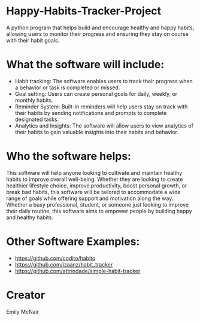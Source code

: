 # Happy-Habits-Tracker-Project
A python program that helps build and encourage healthy and happy habits, allowing users to monitor their progress and ensuring they stay on course with their habit goals.

# What the software will include:
- Habit tracking: The software enables users to track their progress when a behavior or task is completed or missed.
- Goal setting: Users can create personal goals for daily, weekly, or monthly habits.
- Reminder System: Built-in reminders will help users stay on track with their habits by sending notifications and prompts to complete designated tasks.
- Analytics and Insights: The software will allow users to view analytics of their habits to gain valuable insights into their habits and behavior.

# Who the software helps:
This software will help anyone looking to cultivate and maintain healthy habits to improve overall well-being. Whether they are looking to create healthier lifestyle choice, improve productivity, boost personal growth, or break bad habits, this software will be tailored to accommodate a wide range of goals while offering support and motivation along the way. Whether a busy professional, student, or someone just looking to improve their daily routine, this software aims to empower people by building happy and healthy habits. 

# Other Software Examples: 
- https://github.com/codito/habito
- https://github.com/izaanz/habit_tracker
- https://github.com/attrindade/simple-habit-tracker

# Creator
Emily McNair
